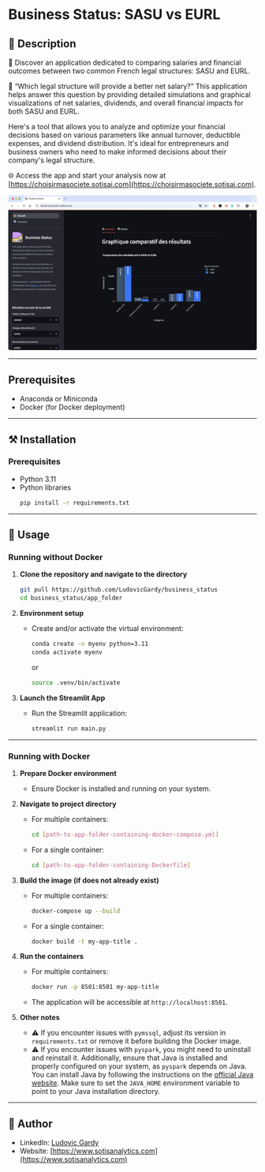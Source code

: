# Business Status: SASU vs EURL

## 📄 Description

💼 Discover an application dedicated to comparing salaries and financial outcomes between two common French legal structures: SASU and EURL.

🤔 “Which legal structure will provide a better net salary?” This application helps answer this question by providing detailed simulations and graphical visualizations of net salaries, dividends, and overall financial impacts for both SASU and EURL.

Here's a tool that allows you to analyze and optimize your financial decisions based on various parameters like annual turnover, deductible expenses, and dividend distribution. It's ideal for entrepreneurs and business owners who need to make informed decisions about their company's legal structure.

🌐 Access the app and start your analysis now at [https://choisirmasociete.sotisai.com](https://choisirmasociete.sotisai.com).

![Image1](images/image1.2.png)

---

## Prerequisites
- Anaconda or Miniconda
- Docker (for Docker deployment)

---

## ⚒️ Installation

### Prerequisites
- Python 3.11
- Python libraries
    ```sh
    pip install -r requirements.txt
    ```

---

## 📝 Usage

### Running without Docker

1. **Clone the repository and navigate to the directory**
    ```bash
    git pull https://github.com/LudovicGardy/business_status
    cd business_status/app_folder
    ```

2. **Environment setup**
    - Create and/or activate the virtual environment:
        ```bash
        conda create -n myenv python=3.11
        conda activate myenv
        ```
        or
        ```bash
        source .venv/bin/activate
        ```

3. **Launch the Streamlit App**
    - Run the Streamlit application:
        ```bash
        streamlit run main.py
        ```

---

### Running with Docker

1. **Prepare Docker environment**
    - Ensure Docker is installed and running on your system.

2. **Navigate to project directory**
    - For multiple containers:
        ```bash
        cd [path-to-app-folder-containing-docker-compose.yml]
        ```
    - For a single container:
        ```bash
        cd [path-to-app-folder-containing-Dockerfile]
        ```

3. **Build the image (if does not already exist)**
    - For multiple containers:
        ```bash
        docker-compose up --build
        ```
    - For a single container:
        ```bash
        docker build -t my-app-title .
        ```

4. **Run the containers**
    - For multiple containers:
        ```bash
        docker run -p 8501:8501 my-app-title
        ```
    - The application will be accessible at `http://localhost:8501`.

5. **Other notes**
    - ⚠️ If you encounter issues with `pymssql`, adjust its version in `requirements.txt` or remove it before building the Docker image.
    - ⚠️ If you encounter issues with `pyspark`, you might need to uninstall and reinstall it. Additionally, ensure that Java is installed and properly configured on your system, as `pyspark` depends on Java. You can install Java by following the instructions on the [official Java website](https://www.java.com/en/download/help/download_options.html). Make sure to set the `JAVA_HOME` environment variable to point to your Java installation directory.

---

## 👤 Author
- LinkedIn: [Ludovic Gardy](https://www.linkedin.com/in/ludovic-gardy/)
- Website: [https://www.sotisanalytics.com](https://www.sotisanalytics.com)
